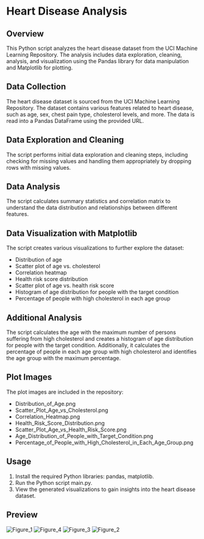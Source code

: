 # Heart Disease Analysis

## Overview
This Python script analyzes the heart disease dataset from the UCI Machine Learning Repository. The analysis includes data exploration, cleaning, analysis, and visualization using the Pandas library for data manipulation and Matplotlib for plotting.

## Data Collection
The heart disease dataset is sourced from the UCI Machine Learning Repository. The dataset contains various features related to heart disease, such as age, sex, chest pain type, cholesterol levels, and more. The data is read into a Pandas DataFrame using the provided URL.

## Data Exploration and Cleaning
The script performs initial data exploration and cleaning steps, including checking for missing values and handling them appropriately by dropping rows with missing values.

## Data Analysis
The script calculates summary statistics and correlation matrix to understand the data distribution and relationships between different features.

## Data Visualization with Matplotlib
The script creates various visualizations to further explore the dataset:
- Distribution of age
- Scatter plot of age vs. cholesterol
- Correlation heatmap
- Health risk score distribution
- Scatter plot of age vs. health risk score
- Histogram of age distribution for people with the target condition
- Percentage of people with high cholesterol in each age group

## Additional Analysis
The script calculates the age with the maximum number of persons suffering from high cholesterol and creates a histogram of age distribution for people with the target condition. Additionally, it calculates the percentage of people in each age group with high cholesterol and identifies the age group with the maximum percentage.

## Plot Images
The plot images are included in the repository:
- Distribution_of_Age.png
- Scatter_Plot_Age_vs_Cholesterol.png
- Correlation_Heatmap.png
- Health_Risk_Score_Distribution.png
- Scatter_Plot_Age_vs_Health_Risk_Score.png
- Age_Distribution_of_People_with_Target_Condition.png
- Percentage_of_People_with_High_Cholesterol_in_Each_Age_Group.png

## Usage
1. Install the required Python libraries: pandas, matplotlib.
2. Run the Python script main.py.
3. View the generated visualizations to gain insights into the heart disease dataset.

## Preview
![Figure_1](https://github.com/officialarmannqureshi/Health-Data-Analysis/assets/91754196/e59b54ec-d52b-47ae-9ebc-7881590b4127)
![Figure_4](https://github.com/officialarmannqureshi/Health-Data-Analysis/assets/91754196/5b824717-4353-46d1-9aca-7560d6d31b50)
![Figure_3](https://github.com/officialarmannqureshi/Health-Data-Analysis/assets/91754196/0ebffe2b-7d97-49fd-8440-d183a6534402)
![Figure_2](https://github.com/officialarmannqureshi/Health-Data-Analysis/assets/91754196/e7176266-1707-47fa-b73e-83f226a792ab)
